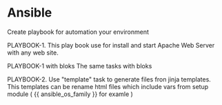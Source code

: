 # Ansible

Create playbook for automation your environment

PLAYBOOK-1.
This play book use for install and start Apache Web Server with any web site.

PLAYBOOK-1 with bloks
The same tasks with bloks

PLAYBOOK-2.
Use "template" task to generate files fron jinja templates. This templates can be rename html files which include vars from setup module 
(  {{  ansible_os_family }} for examle )
